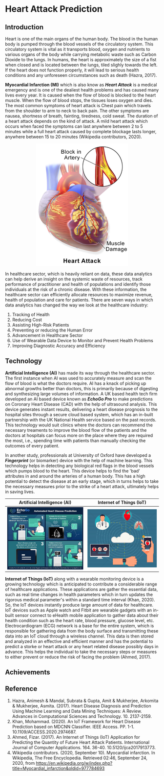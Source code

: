 # Heart Attack Prediction


## Introduction
Heart is one of the main organs of the human body. The blood in the human body is pumped through the blood vessels of the circulatory system. This circulatory system is vital as it transports blood, oxygen and nutrients to various organs of the body while carrying metabolic waste such as Carbon Dioxide to the lungs. In humans, the heart is approximately the size of a fist when closed and is located between the lungs, tiled slighly towards the left. If the heart does not function properly, it will lead to serious health conditions and any unforeseen circumstances such as death (Hazra, 2017).  

**Myocardial Infarction (MI)** which is also know as _**Heart Attack**_ is a medical emergency and is one of the dealiest health problems and has caused many lives every year. It is caused when the flow of blood is blocked to the heart muscle. When the flow of blood stops, the tissues loses oxygen and dies. The most common symptoms of heart attack is Chest pain which travels from the shoulder to arm to neck to back pain. The other symptoms are nausea, shortness of breath, fainting, tiredness, cold sweat. The duration of a heart attack depends on the kind of attack. A mild heart attack which occurs when faced the symptoms can last anywhere between 2 to 5 minutes while a full heart attack caused by complete blockage lasts longer, anywhere between 15 to 20 minutes (Wikipedia contributors, 2020).

<p align="center">
  <img src="https://github.com/ankush-vem/Heart-Attack-Prediction/blob/master/Images/Heart.png">
</p>

In healthcare sector, which is heavily reliant on data, these data analytics can help derive an insight on the systemic waste of resources, track performance of practitioner and health of populations and identify those individuals at the risk of a chronic disease. With these information, the healthcare sector can efficiently allocate resources to maximize revenue, health of population and care for patients. There are seven ways in which data analytics has changed the way we look at the healthcare industry: 
1. Tracking of Health
2. Reducing Cost
3. Assisting High-Risk Patients
4. Preventing or reducing the Human Error
5. Advancement in Healthcare Sector
6. Use of Wearable Data Device to Monitor and Prevent Health Problems
7. Improving Diagnostic Accuracy and Efficiency


## Technology
**Artificial Intelligence (AI)** has made its way through the healthcare sector. The first instance when AI was used to accurately measure and scan the flow of blood is what the doctors require. AI has a knack of picking up abnormal growths better than doctors, this is primarily because of digesting and synthesizing large volumes of information. A UK based health tech firm developed an AI based device known as _**EchoGo Pro**_ to make predictions on Coronary Heart Disease (CAD) with the help of ultrasound analysis. This device generates instant results, delivering a heart disease prognosis to the hospital sites through a secure cloud based system, which has an in-built partnership with the UK National Health service based on the past records. This technology would suit clinics where the doctors can recommend the necessary treaments to improve the blood flow of the patients and the doctors at hospitals can focus more on the place where they are required the most, i.e., spending time with patients than manually checking the outcomes of every patient. 

In another study, professionals at University of Oxford have developed a _**Fingerprint**_ (or biomarker) device with the help of machine learning. This technology helps in detecting any biological red flags in the blood vessels which pumps blood to the heart. This device helps to find the 'bad' attributes in and around the arteries of a human body. This has a high potential to detect the disease at an early stage, which in turns helps to take the necessary measures prior to the strike of a heart attack, ultimately helps in saving lives. 

Artificial Intelligence (AI)  |  Internet of Things (IoT)
:-------------------------:|:-------------------------:
![](https://github.com/ankush-vem/Heart-Attack-Prediction/blob/master/Images/AI-EchoGo%20Pro.jpeg)  |  ![](https://github.com/ankush-vem/Heart-Attack-Prediction/blob/master/Images/IoT.png)

**Internet of Things (IoT)** along with a wearable monitoring device is a growing technology which is anticipated to contribute a considerable range of healthcare applications. These applications are gather the essential data, such as real time changes in health parameters which in turn updates the rigorous medical parameter's within a standard time interval (Khan, 2020). So, the IoT devices instantly produce large amount of data for healthcare. IoT devices such as Apple watch and Fitbit are wearable gadgets with an in-built sensor connect to eHealth mobile application to gather data about their health condition such as the heart rate, blood pressure, glucose level, etc. Electrocardiogram (ECG) network is a base for the entire system, which is responsible for gathering data from the body surface and transmitting these data into an IoT cloud through a wireless channel. This data is then stored and analyzed in an effective and efficient manner and has the potential to predict a storke or heart attack or any heart related disease possibly days in advance. This helps the individual to take the necessary steps or measures to either prevent or reduce the risk of facing the problem (Ahmed, 2017). 

## Achievements


## Reference 
1. Hazra, Animesh & Mandal, Subrata & Gupta, Amit & Mukherjee, Arkomita & Mukherjee, Asmita. (2017). Heart Disease Diagnosis and Prediction Using Machine Learning and Data Mining Techniques: A Review. Advances in Computational Sciences and Technology. 10. 2137-2159. 
2. Khan, Mohammad. (2020). An IoT Framework for Heart Disease Prediction based on MDCNN Classifier. IEEE Access. PP. 1-1. 10.1109/ACCESS.2020.2974687. 
3. Ahmed, Fizar. (2017). An Internet of Things (IoT) Application for Predicting the Quantity of Future Heart Attack Patients. International Journal of Computer Applications. 164. 36-40. 10.5120/ijca2017913773. 
4. Wikipedia contributors. (2020, September 10). Myocardial infarction. In Wikipedia, The Free Encyclopedia. Retrieved 02:46, September 24, 2020, from https://en.wikipedia.org/w/index.php?title=Myocardial_infarction&oldid=977784693
